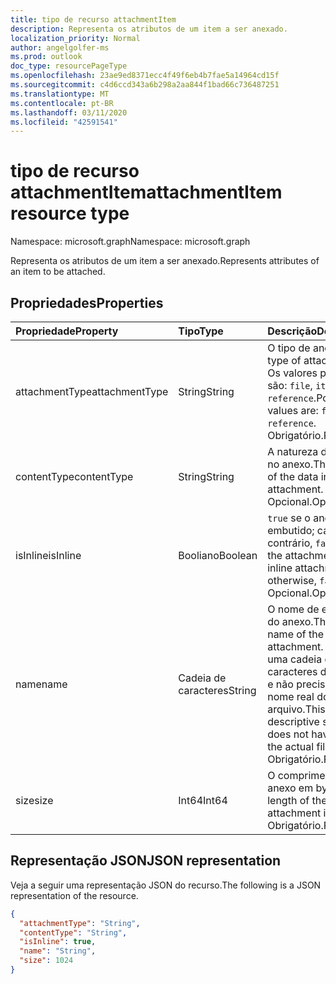 ```yaml
---
title: tipo de recurso attachmentItem
description: Representa os atributos de um item a ser anexado.
localization_priority: Normal
author: angelgolfer-ms
ms.prod: outlook
doc_type: resourcePageType
ms.openlocfilehash: 23ae9ed8371ecc4f49f6eb4b7fae5a14964cd15f
ms.sourcegitcommit: c4d6ccd343a6b298a2aa844f1bad66c736487251
ms.translationtype: MT
ms.contentlocale: pt-BR
ms.lasthandoff: 03/11/2020
ms.locfileid: "42591541"
---
```

# <a name="attachmentitem-resource-type"></a><span data-ttu-id="02260-103">tipo de recurso attachmentItem</span><span class="sxs-lookup"><span data-stu-id="02260-103">attachmentItem resource type</span></span>

<span data-ttu-id="02260-104">Namespace: microsoft.graph</span><span class="sxs-lookup"><span data-stu-id="02260-104">Namespace: microsoft.graph</span></span>

<span data-ttu-id="02260-105">Representa os atributos de um item a ser anexado.</span><span class="sxs-lookup"><span data-stu-id="02260-105">Represents attributes of an item to be attached.</span></span>

## <a name="properties"></a><span data-ttu-id="02260-106">Propriedades</span><span class="sxs-lookup"><span data-stu-id="02260-106">Properties</span></span>

| <span data-ttu-id="02260-107">Propriedade</span><span class="sxs-lookup"><span data-stu-id="02260-107">Property</span></span>     | <span data-ttu-id="02260-108">Tipo</span><span class="sxs-lookup"><span data-stu-id="02260-108">Type</span></span>        | <span data-ttu-id="02260-109">Descrição</span><span class="sxs-lookup"><span data-stu-id="02260-109">Description</span></span> |
|:-------------|:------------|:------------|
|<span data-ttu-id="02260-110">attachmentType</span><span class="sxs-lookup"><span data-stu-id="02260-110">attachmentType</span></span>|<span data-ttu-id="02260-111">String</span><span class="sxs-lookup"><span data-stu-id="02260-111">String</span></span>| <span data-ttu-id="02260-112">O tipo de anexo.</span><span class="sxs-lookup"><span data-stu-id="02260-112">The type of attachment.</span></span> <span data-ttu-id="02260-113">Os valores possíveis são: `file`, `item`, `reference`.</span><span class="sxs-lookup"><span data-stu-id="02260-113">Possible values are: `file`, `item`, `reference`.</span></span> <span data-ttu-id="02260-114">Obrigatório.</span><span class="sxs-lookup"><span data-stu-id="02260-114">Required.</span></span>|
|<span data-ttu-id="02260-115">contentType</span><span class="sxs-lookup"><span data-stu-id="02260-115">contentType</span></span>|<span data-ttu-id="02260-116">String</span><span class="sxs-lookup"><span data-stu-id="02260-116">String</span></span>|<span data-ttu-id="02260-117">A natureza dos dados no anexo.</span><span class="sxs-lookup"><span data-stu-id="02260-117">The nature of the data in the attachment.</span></span> <span data-ttu-id="02260-118">Opcional.</span><span class="sxs-lookup"><span data-stu-id="02260-118">Optional.</span></span>|
|<span data-ttu-id="02260-119">isInline</span><span class="sxs-lookup"><span data-stu-id="02260-119">isInline</span></span>|<span data-ttu-id="02260-120">Booliano</span><span class="sxs-lookup"><span data-stu-id="02260-120">Boolean</span></span>|<span data-ttu-id="02260-121">`true` se o anexo for embutido; caso contrário, `false`.</span><span class="sxs-lookup"><span data-stu-id="02260-121">`true` if the attachment is an inline attachment; otherwise, `false`.</span></span> <span data-ttu-id="02260-122">Opcional.</span><span class="sxs-lookup"><span data-stu-id="02260-122">Optional.</span></span>|
|<span data-ttu-id="02260-123">name</span><span class="sxs-lookup"><span data-stu-id="02260-123">name</span></span>|<span data-ttu-id="02260-124">Cadeia de caracteres</span><span class="sxs-lookup"><span data-stu-id="02260-124">String</span></span>|<span data-ttu-id="02260-125">O nome de exibição do anexo.</span><span class="sxs-lookup"><span data-stu-id="02260-125">The display name of the attachment.</span></span> <span data-ttu-id="02260-126">Pode ser uma cadeia de caracteres descritiva e não precisa ser o nome real do arquivo.</span><span class="sxs-lookup"><span data-stu-id="02260-126">This can be a descriptive string and does not have to be the actual file name.</span></span> <span data-ttu-id="02260-127">Obrigatório.</span><span class="sxs-lookup"><span data-stu-id="02260-127">Required.</span></span>|
|<span data-ttu-id="02260-128">size</span><span class="sxs-lookup"><span data-stu-id="02260-128">size</span></span>|<span data-ttu-id="02260-129">Int64</span><span class="sxs-lookup"><span data-stu-id="02260-129">Int64</span></span>|<span data-ttu-id="02260-130">O comprimento do anexo em bytes.</span><span class="sxs-lookup"><span data-stu-id="02260-130">The length of the attachment in bytes.</span></span> <span data-ttu-id="02260-131">Obrigatório.</span><span class="sxs-lookup"><span data-stu-id="02260-131">Required.</span></span>|

## <a name="json-representation"></a><span data-ttu-id="02260-132">Representação JSON</span><span class="sxs-lookup"><span data-stu-id="02260-132">JSON representation</span></span>

<span data-ttu-id="02260-133">Veja a seguir uma representação JSON do recurso.</span><span class="sxs-lookup"><span data-stu-id="02260-133">The following is a JSON representation of the resource.</span></span>

<!-- {
  "blockType": "resource",
  "optionalProperties": [
    "contentType",
    "isInline"
  ],
  "@odata.type": "microsoft.graph.attachmentItem",
  "baseType": null
}-->

```json
{
  "attachmentType": "String",
  "contentType": "String",
  "isInline": true,
  "name": "String",
  "size": 1024
}
```

<!-- uuid: 16cd6b66-4b1a-43a1-adaf-3a886856ed98
2019-02-04 14:57:30 UTC -->
<!-- {
  "type": "#page.annotation",
  "description": "attachmentItem resource",
  "keywords": "",
  "section": "documentation",
  "tocPath": ""
}-->